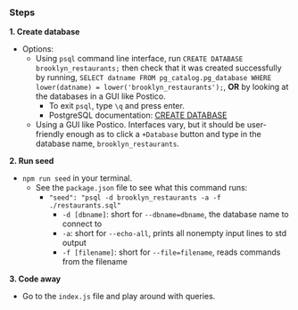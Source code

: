 ### Steps

**1. Create database**
- Options:
  - Using `psql` command line interface, run `CREATE DATABASE brooklyn_restaurants;` then check that it was created successfully by running, `SELECT datname FROM pg_catalog.pg_database WHERE lower(datname) = lower('brooklyn_restaurants');`, **OR** by looking at the databases in a GUI like Postico.
    - To exit `psql`, type `\q` and press enter.
    - PostgreSQL documentation: [CREATE DATABASE](https://www.postgresql.org/docs/9.0/sql-createdatabase.html)
  - Using a GUI like Postico. Interfaces vary, but it should be user-friendly enough as to click a `+Database` button and type in the database name, `brooklyn_restaurants`.

**2. Run seed**
- `npm run seed` in your terminal.
  - See the `package.json` file to see what this command runs:
    - `"seed": "psql -d brooklyn_restaurants -a -f ./restaurants.sql"`
      - `-d [dbname]`: short for `--dbname=dbname`, the database name to connect to
      - `-a`: short for `--echo-all`, prints all nonempty input lines to std output
      - `-f [filename]`: short for `--file=filename`, reads commands from the filename

**3. Code away**
- Go to the `index.js` file and play around with queries.
